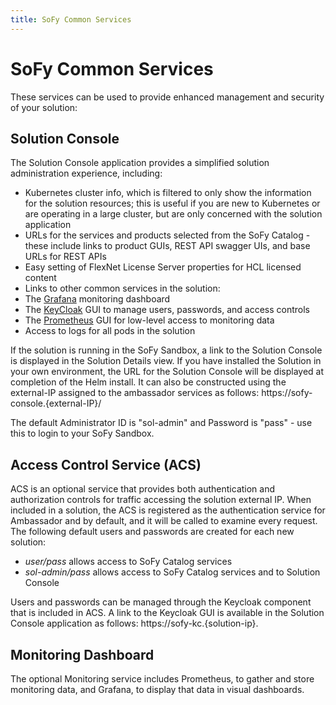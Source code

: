 ```yaml
---
title: SoFy Common Services
---
```


# SoFy Common Services

These services can be used to provide enhanced management and security of your solution:

## Solution Console
The Solution Console application provides a simplified solution administration experience, including:

-	Kubernetes cluster info, which is filtered to only show the information for the solution resources; this is useful if you are new to Kubernetes or are operating in a large cluster, but are only concerned with the solution application
-	URLs for the services and products selected from the SoFy Catalog - these include links to product GUIs, REST API swagger UIs, and base URLs for REST APIs
-	Easy setting of FlexNet License Server properties for HCL licensed content
-	Links to other common services in the solution:
  - The [Grafana](https://grafana.com/) monitoring dashboard
  - The [KeyCloak](https://www.keycloak.org/) GUI to manage users, passwords, and access controls
  - The [Prometheus](https://prometheus.io/) GUI for low-level access to monitoring data
- Access to logs for all pods in the solution

If the solution is running in the SoFy Sandbox, a link to the Solution Console is displayed in the Solution Details view.
If you have installed the Solution in your own environment, the URL for the Solution Console will be displayed at completion of the Helm install. It can also be constructed using the external-IP assigned to the ambassador services as follows: h<span>ttps://sofy-console.{external-IP}/

The default Administrator ID is "sol-admin" and Password is "pass" - use this to login to your SoFy Sandbox.

## Access Control Service (ACS)
ACS is an optional service that provides both authentication and authorization controls for traffic accessing the solution external IP. When included in a solution, the ACS is registered as the authentication service for Ambassador and by default, and it will be called to examine every request. The following default users and passwords are created for each new solution:

- *user/pass* allows access to SoFy Catalog services
- *sol-admin/pass* allows access to SoFy Catalog services and to Solution Console 

Users and passwords can be managed through the Keycloak component that is included in ACS. A link to the Keycloak GUI is available in the Solution Console  application as follows: h<span>ttps://sofy-kc.{solution-ip}.

## Monitoring Dashboard

The optional Monitoring service includes Prometheus, to gather and store monitoring data, and Grafana, to display that data in visual dashboards.

